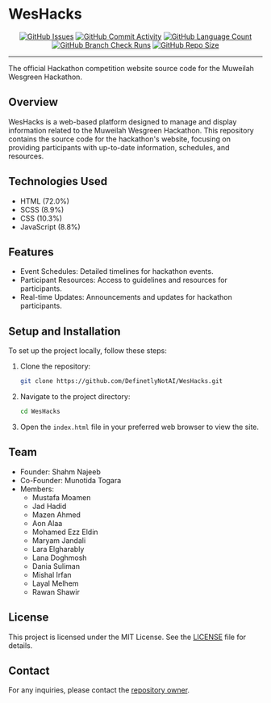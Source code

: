 # WesHacks

<div style="text-align:center;" align="center">
    <a href="https://github.com/DefinetlyNotAI/WesHacks/issues"><img src="https://img.shields.io/github/issues/DefinetlyNotAI/WesHacks" alt="GitHub Issues"></a>
    <a href="https://github.com/DefinetlyNotAI/WesHacks/graphs/commit-activity"><img src="https://img.shields.io/github/commit-activity/t/DefinetlyNotAI/WesHacks" alt="GitHub Commit Activity"></a>
    <a href="https://github.com/DefinetlyNotAI/WesHacks/languages"><img src="https://img.shields.io/github/languages/count/DefinetlyNotAI/WesHacks" alt="GitHub Language Count"></a>
    <a href="https://github.com/DefinetlyNotAI/WesHacks/actions"><img src="https://img.shields.io/github/check-runs/DefinetlyNotAI/WesHacks/main" alt="GitHub Branch Check Runs"></a>
    <a href="https://github.com/DefinetlyNotAI/WesHacks"><img src="https://img.shields.io/github/repo-size/DefinetlyNotAI/WesHacks" alt="GitHub Repo Size"></a>
    <!-- <a href="https://github.com/DefinetlyNotAI/WesHacks/actions/workflows/pages/pages-build-deployment"><img src="https://github.com/DefinetlyNotAI/WesHacks/actions/workflows/pages/pages-build-deployment/badge.svg" alt="Pages Build Deployment"></a> -->
</div>

---

The official Hackathon competition website source code for the Muweilah Wesgreen Hackathon.

## Overview

WesHacks is a web-based platform designed to manage and display information related to the Muweilah Wesgreen Hackathon.
This repository contains the source code for the hackathon's website, focusing on providing participants with up-to-date
information, schedules, and resources.

## Technologies Used

- HTML (72.0%)
- SCSS (8.9%)
- CSS (10.3%)
- JavaScript (8.8%)

## Features

- Event Schedules: Detailed timelines for hackathon events.
- Participant Resources: Access to guidelines and resources for participants.
- Real-time Updates: Announcements and updates for hackathon participants.

## Setup and Installation

To set up the project locally, follow these steps:

1. Clone the repository:
   ```sh
   git clone https://github.com/DefinetlyNotAI/WesHacks.git
   ```
2. Navigate to the project directory:
   ```sh
   cd WesHacks
   ```
3. Open the `index.html` file in your preferred web browser to view the site.

## Team

- Founder: Shahm Najeeb
- Co-Founder: Munotida Togara
- Members:
    - Mustafa Moamen
    - Jad Hadid
    - Mazen Ahmed
    - Aon Alaa
    - Mohamed Ezz Eldin
    - Maryam Jandali
    - Lara Elgharably
    - Lana Doghmosh
    - Dania Suliman
    - Mishal Irfan
    - Layal Melhem
    - Rawan Shawir

## License

This project is licensed under the MIT License. See the [LICENSE](LICENSE) file for details.

## Contact

For any inquiries, please contact the [repository owner](mailto:Nirt_12023@outlook.com).
